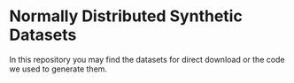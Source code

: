 
# Normally Distributed Synthetic Datasets

In this repository you may find the datasets for direct download or the code we used to generate them.
